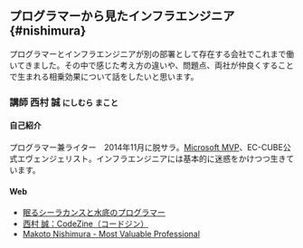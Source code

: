 ## プログラマーから見たインフラエンジニア {#nishimura}

プログラマーとインフラエンジニアが別の部署として存在する会社でこれまで働いてきました。その中で感じた考え方の違いや、問題点、両社が仲良くすることで生まれる相乗効果について話をしたいと思います。

### 講師 西村 誠 <small>にしむら まこと</small>

[<i class="fa fa-facebook"></i>](https://www.facebook.com/makoto.nishimura.108)
[<i class="fa fa-twitter"></i>](https://twitter.com/coelacanth)
[<i class="fa fa-github"></i>](https://github.com/coelacanth77)

#### 自己紹介

プログラマー兼ライター　2014年11月に脱サラ。[Microsoft MVP](https://mvp.microsoft.com/ja-jp/mvp/Makoto%20Nishimura-5000324)、EC-CUBE公式エヴェンジェリスト。インフラエンジニアには基本的に迷惑をかけつつ生きています。

#### Web

* [眠るシーラカンスと水底のプログラマー](http://coelacanth.jp.net)
* [西村 誠：CodeZine（コードジン）](http://codezine.jp/author/1343)
* [Makoto Nishimura - Most Valuable Professional](https://mvp.microsoft.com/ja-jp/mvp/Makoto%20Nishimura-5000324)
